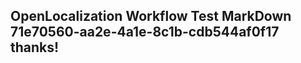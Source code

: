 <properties
ms.topic="hero-topic"
ms.test1="hero-topic"
ms.test2="test"/>

## OpenLocalization Workflow Test MarkDown 71e70560-aa2e-4a1e-8c1b-cdb544af0f17 thanks!
